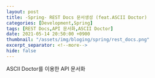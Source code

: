 ```yaml
---
layout: post
title: -Spring- REST Docs 문서생성 (feat.ASCII Doctor)
categories: [Development,Spring]
tags: [REST Docs,API 문서화,ASCII Doctor]
date: 2021-05-14 20:50:00 +0900
thumbnail: "/assets/img/bloging/spring/rest_docs.png"
excerpt_separator: <!--more-->
hide: false
---
```

ASCII Doctor를 이용한 API 문서화

<!--more-->
